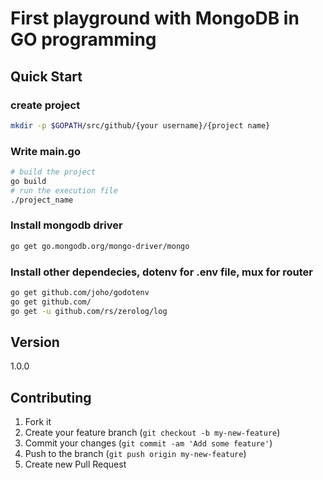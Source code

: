 # First playground with MongoDB in GO programming

## Quick Start

### create project

``` bash
mkdir -p $GOPATH/src/github/{your username}/{project name}
```

### Write main.go

``` bash
# build the project
go build
# run the execution file
./project_name
```

### Install mongodb driver

``` bash
go get go.mongodb.org/mongo-driver/mongo
```

### Install other dependecies, dotenv for .env file, mux for router

``` bash
go get github.com/joho/godotenv
go get github.com/
go get -u github.com/rs/zerolog/log
```

## Version

1.0.0

## Contributing

1. Fork it
2. Create your feature branch (`git checkout -b my-new-feature`)
3. Commit your changes (`git commit -am 'Add some feature'`)
4. Push to the branch (`git push origin my-new-feature`)
5. Create new Pull Request
